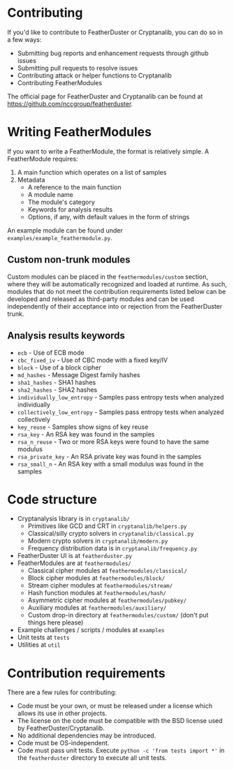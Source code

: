# Contributing
If you'd like to contribute to FeatherDuster or Cryptanalib, you can do so in a few ways:

* Submitting bug reports and enhancement requests through github issues
* Submitting pull requests to resolve issues
* Contributing attack or helper functions to Cryptanalib
* Contributing FeatherModules

The official page for FeatherDuster and Cryptanalib can be found at https://github.com/nccgroup/featherduster.

# Writing FeatherModules
If you want to write a FeatherModule, the format is relatively simple. A FeatherModule requires:

1. A main function which operates on a list of samples
2. Metadata
   * A reference to the main function
   * A module name
   * The module's category
   * Keywords for analysis results
   * Options, if any, with default values in the form of strings

An example module can be found under `examples/example_feathermodule.py`.

## Custom non-trunk modules

Custom modules can be placed in the `feathermodules/custom` section, where they will be automatically recognized and loaded at runtime. As such, modules that do not meet the contribution requirements listed below can be developed and released as third-party modules and can be used independently of their acceptance into or rejection from the FeatherDuster trunk.

## Analysis results keywords

* `ecb` - Use of ECB mode
* `cbc_fixed_iv` - Use of CBC mode with a fixed key/IV
* `block` - Use of a block cipher
* `md_hashes` - Message Digest family hashes
* `sha1_hashes` - SHA1 hashes
* `sha2_hashes` - SHA2 hashes
* `individually_low_entropy` - Samples pass entropy tests when analyzed individually
* `collectively_low_entropy` - Samples pass entropy tests when analyzed collectively
* `key_reuse` - Samples show signs of key reuse
* `rsa_key` - An RSA key was found in the samples
* `rsa_n_reuse` - Two or more RSA keys were found to have the same modulus
* `rsa_private_key` - An RSA private key was found in the samples
* `rsa_small_n` - An RSA key with a small modulus was found in the samples

# Code structure

* Cryptanalysis library is in `cryptanalib/`
  * Primitives like GCD and CRT in `cryptanalib/helpers.py`
  * Classical/silly crypto solvers in `cryptanalib/classical.py`
  * Modern crypto solvers in `cryptanalib/modern.py`
  * Frequency distribution data is in `cryptanalib/frequency.py`
* FeatherDuster UI is at `featherduster.py`
* FeatherModules are at `feathermodules/`
  * Classical cipher modules at `feathermodules/classical/`
  * Block cipher modules at `feathermodules/block/`
  * Stream cipher modules at `feathermodules/stream/`
  * Hash function modules at `feathermodules/hash/`
  * Asymmetric cipher modules at `feathermodules/pubkey/`
  * Auxiliary modules at `feathermodules/auxiliary/`
  * Custom drop-in directory at `feathermodules/custom/` (don't put things here please)
* Example challenges / scripts / modules at `examples`
* Unit tests at `tests`
* Utilities at `util`

# Contribution requirements
There are a few rules for contributing:

* Code must be your own, or must be released under a license which allows its use in other projects.
* The license on the code must be compatible with the BSD license used by FeatherDuster/Cryptanalib.
* No additional dependencies may be introduced.
* Code must be OS-independent.
* Code must pass unit tests. Execute `python -c 'from tests import *'` in the `featherduster` directory to execute all unit tests.



